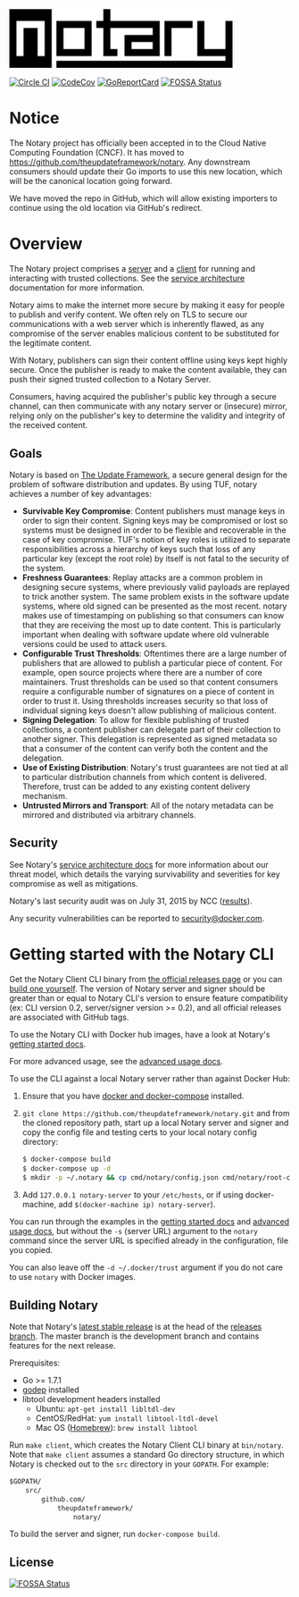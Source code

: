 <img src="docs/images/notary-blk.svg" alt="Notary" width="400px"/>

[![Circle CI](https://circleci.com/gh/theupdateframework/notary/tree/master.svg?style=shield)](https://circleci.com/gh/theupdateframework/notary/tree/master) [![CodeCov](https://codecov.io/github/theupdateframework/notary/coverage.svg?branch=master)](https://codecov.io/github/theupdateframework/notary) [![GoReportCard](https://goreportcard.com/badge/theupdateframework/notary)](https://goreportcard.com/report/github.com/theupdateframework/notary)
[![FOSSA Status](https://app.fossa.io/api/projects/git%2Bgithub.com%2Ftheupdateframework%2Fnotary.svg?type=shield)](https://app.fossa.io/projects/git%2Bgithub.com%2Ftheupdateframework%2Fnotary?ref=badge_shield)

# Notice

The Notary project has officially been accepted in to the Cloud Native Computing Foundation (CNCF).
It has moved to https://github.com/theupdateframework/notary. Any downstream consumers should update
their Go imports to use this new location, which will be the canonical location going forward.

We have moved the repo in GitHub, which will allow existing importers to continue using the old
location via GitHub's redirect.

# Overview

The Notary project comprises a [server](cmd/notary-server) and a [client](cmd/notary) for running and interacting
with trusted collections. See the [service architecture](docs/service_architecture.md) documentation
for more information.

Notary aims to make the internet more secure by making it easy for people to
publish and verify content. We often rely on TLS to secure our communications
with a web server which is inherently flawed, as any compromise of the server
enables malicious content to be substituted for the legitimate content.

With Notary, publishers can sign their content offline using keys kept highly
secure. Once the publisher is ready to make the content available, they can
push their signed trusted collection to a Notary Server.

Consumers, having acquired the publisher's public key through a secure channel,
can then communicate with any notary server or (insecure) mirror, relying
only on the publisher's key to determine the validity and integrity of the
received content.

## Goals

Notary is based on [The Update Framework](https://www.theupdateframework.com/), a secure general design for the problem of software distribution and updates. By using TUF, notary achieves a number of key advantages:

* **Survivable Key Compromise**: Content publishers must manage keys in order to sign their content. Signing keys may be compromised or lost so systems must be designed in order to be flexible and recoverable in the case of key compromise. TUF's notion of key roles is utilized to separate responsibilities across a hierarchy of keys such that loss of any particular key (except the root role) by itself is not fatal to the security of the system.
* **Freshness Guarantees**: Replay attacks are a common problem in designing secure systems, where previously valid payloads are replayed to trick another system. The same problem exists in the software update systems, where old signed can be presented as the most recent. notary makes use of timestamping on publishing so that consumers can know that they are receiving the most up to date content. This is particularly important when dealing with software update where old vulnerable versions could be used to attack users.
* **Configurable Trust Thresholds**: Oftentimes there are a large number of publishers that are allowed to publish a particular piece of content. For example, open source projects where there are a number of core maintainers. Trust thresholds can be used so that content consumers require a configurable number of signatures on a piece of content in order to trust it. Using thresholds increases security so that loss of individual signing keys doesn't allow publishing of malicious content.
* **Signing Delegation**: To allow for flexible publishing of trusted collections, a content publisher can delegate part of their collection to another signer. This delegation is represented as signed metadata so that a consumer of the content can verify both the content and the delegation.
* **Use of Existing Distribution**: Notary's trust guarantees are not tied at all to particular distribution channels from which content is delivered. Therefore, trust can be added to any existing content delivery mechanism.
* **Untrusted Mirrors and Transport**: All of the notary metadata can be mirrored and distributed via arbitrary channels.

## Security

See Notary's [service architecture docs](docs/service_architecture.md#threat-model) for more information about our threat model, which details the varying survivability and severities for key compromise as well as mitigations.

Notary's last security audit was on July 31, 2015 by NCC ([results](docs/resources/ncc_docker_notary_audit_2015_07_31.pdf)).

Any security vulnerabilities can be reported to security@docker.com.

# Getting started with the Notary CLI

Get the Notary Client CLI binary from [the official releases page](https://github.com/theupdateframework/notary/releases) or you can [build one yourself](#building-notary).
The version of Notary server and signer should be greater than or equal to Notary CLI's version to ensure feature compatibility (ex: CLI version 0.2, server/signer version >= 0.2), and all official releases are associated with GitHub tags.

To use the Notary CLI with Docker hub images, have a look at Notary's
[getting started docs](docs/getting_started.md).

For more advanced usage, see the
[advanced usage docs](docs/advanced_usage.md).

To use the CLI against a local Notary server rather than against Docker Hub:

1. Ensure that you have [docker and docker-compose](http://docs.docker.com/compose/install/) installed.
1. `git clone https://github.com/theupdateframework/notary.git` and from the cloned repository path,
    start up a local Notary server and signer and copy the config file and testing certs to your
    local notary config directory:

    ```sh
    $ docker-compose build
    $ docker-compose up -d
    $ mkdir -p ~/.notary && cp cmd/notary/config.json cmd/notary/root-ca.crt ~/.notary
    ```

1. Add `127.0.0.1 notary-server` to your `/etc/hosts`, or if using docker-machine,
    add `$(docker-machine ip) notary-server`).

You can run through the examples in the
[getting started docs](docs/getting_started.md) and
[advanced usage docs](docs/advanced_usage.md), but
without the `-s` (server URL) argument to the `notary` command since the server
URL is specified already in the configuration, file you copied.

You can also leave off the `-d ~/.docker/trust` argument if you do not care
to use `notary` with Docker images.


## Building Notary

Note that Notary's [latest stable release](https://github.com/theupdateframework/notary/releases) is at the head of the
[releases branch](https://github.com/theupdateframework/notary/tree/releases).  The master branch is the development
branch and contains features for the next release.

Prerequisites:

- Go >= 1.7.1
- [godep](https://github.com/tools/godep) installed
- libtool development headers installed
    - Ubuntu: `apt-get install libltdl-dev`
    - CentOS/RedHat: `yum install libtool-ltdl-devel`
    - Mac OS ([Homebrew](http://brew.sh/)): `brew install libtool`

Run `make client`, which creates the Notary Client CLI binary at `bin/notary`.
Note that `make client` assumes a standard Go directory structure, in which
Notary is checked out to the `src` directory in your `GOPATH`. For example:
```
$GOPATH/
    src/
        github.com/
            theupdateframework/
                notary/
```

To build the server and signer, run `docker-compose build`.


## License
[![FOSSA Status](https://app.fossa.io/api/projects/git%2Bgithub.com%2Ftheupdateframework%2Fnotary.svg?type=large)](https://app.fossa.io/projects/git%2Bgithub.com%2Ftheupdateframework%2Fnotary?ref=badge_large)